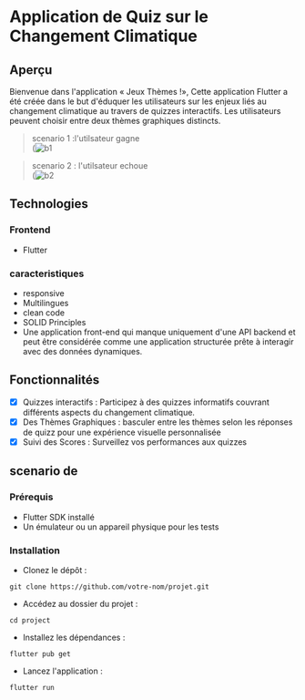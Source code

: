 # Application de Quiz sur le Changement Climatique

## Aperçu

Bienvenue dans l'application ‎« Jeux Thèmes !»‎, Cette application Flutter a ‎été créée dans le but d'éduquer les utilisateurs sur les enjeux liés au changement climatique au ‎travers de quizzes interactifs. Les utilisateurs peuvent choisir entre deux thèmes graphiques ‎distincts.‎

> scenario 1 :l'utilsateur gagne <br />
> (![b1](https://github.com/emame-barikalla/test/assets/92339736/0b4e8e70-284e-4352-a372-8256a7980ddd)

> scenario 2 : l'utilsateur echoue <br />
> (![b2](https://github.com/emame-barikalla/test/assets/92339736/997d45e0-6015-4528-9e4e-4dc64b36c360)

## Technologies

### Frontend

- Flutter

### caracteristiques

- responsive
- Multilingues
- clean code
- SOLID Principles
- Une application front-end qui manque uniquement d'une API backend et peut être considérée comme une application structurée prête à interagir avec des données dynamiques.

## Fonctionnalités

- [x] Quizzes interactifs‎ : Participez à des quizzes informatifs couvrant différents aspects du changement climatique.‎
- [x] Des Thèmes Graphiques‎ : basculer entre les thèmes selon les réponses de quizz pour une expérience visuelle ‎personnalisée‎
- [x] Suivi des Scores :‎ Surveillez vos performances aux quizzes ‎

## scenario de

### Prérequis

- Flutter SDK installé
- Un émulateur ou un appareil physique pour les tests

### Installation

- Clonez le dépôt‎ :

```
git clone https://github.com/votre-nom/projet.git
```

- Accédez au dossier du projet :‎

```
cd project
```

- Installez les dépendances :‎

```
flutter pub get
```

- Lancez l'application‎ :‎

```
flutter run
```
